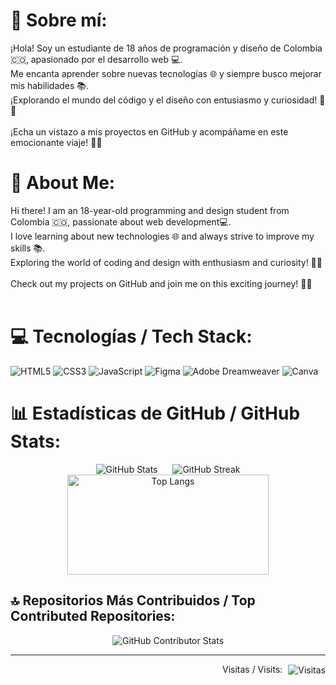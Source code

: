 # 💫 Sobre mí:
¡Hola! Soy un estudiante de 18 años de programación y diseño de Colombia 🇨🇴, apasionado por el desarrollo web 💻. <br>
Me encanta aprender sobre nuevas tecnologías 🌐 y siempre busco mejorar mis habilidades 📚. <br>¡Explorando el mundo del código y el diseño con entusiasmo y curiosidad! 🚀✨<br><br>¡Echa un vistazo a mis proyectos en GitHub y acompáñame en este emocionante viaje! 👨‍💻<br>

# 💫 About Me:
Hi there! I am an 18-year-old programming and design student from Colombia 🇨🇴, passionate about web development💻. <br>
I love learning about new technologies 🌐 and always strive to improve my skills 📚. <br>Exploring the world of coding and design with enthusiasm and curiosity! 🚀✨<br><br>Check out my projects on GitHub and join me on this exciting journey! 👨‍💻<br><br>

# 💻 Tecnologías / Tech Stack:
![HTML5](https://img.shields.io/badge/html5-%23E34F26.svg?style=flat&logo=html5&logoColor=white&labelColor=2c3e50&logoWidth=20&labelPadding=5)
![CSS3](https://img.shields.io/badge/css3-%231572B6.svg?style=flat&logo=css3&logoColor=white&labelColor=2c3e50&logoWidth=20&labelPadding=5)
![JavaScript](https://img.shields.io/badge/javascript-%23323330.svg?style=flat&logo=javascript&logoColor=%23F7DF1E&labelColor=2c3e50&logoWidth=20&labelPadding=5)
![Figma](https://img.shields.io/badge/figma-%23F24E1E.svg?style=flat&logo=figma&logoColor=white&labelColor=2c3e50&logoWidth=20&labelPadding=5)
![Adobe Dreamweaver](https://img.shields.io/badge/Adobe%20Dreamweaver-FF61F6.svg?style=flat&logo=Adobe%20Dreamweaver&logoColor=white&labelColor=2c3e50&logoWidth=20&labelPadding=5)
![Canva](https://img.shields.io/badge/Canva-%2300C4CC.svg?style=flat&logo=Canva&logoColor=white&labelColor=2c3e50&logoWidth=20&labelPadding=5)

# 📊 Estadísticas de GitHub / GitHub Stats:
<div align="center">
  <img src="https://github-readme-stats.vercel.app/api?username=Wilfram&theme=vue-dark&hide_border=false&include_all_commits=false&count_private=false" alt="GitHub Stats" style="margin-right: 20px;">
  <img src="https://github-readme-streak-stats.herokuapp.com/?user=Wilfram&theme=vue-dark&hide_border=false" alt="GitHub Streak">
</div>
<div align="center">
  <img src="https://github-readme-stats.vercel.app/api/top-langs/?username=Wilfram&theme=vue-dark&hide_border=false&include_all_commits=false&count_private=false&layout=compact&langs_count=6" alt="Top Langs" style="width: 80%; height: 160px">
</div>

## 🔝 Repositorios Más Contribuidos / Top Contributed Repositories:
<div align="center">
  <img src="https://github-contributor-stats.vercel.app/api?username=Wilfram&limit=5&theme=vue-dark&combine_all_yearly_contributions=true" alt="GitHub Contributor Stats">
</div>
<hr>
<div align="right">
    <div>
        <span style="margin-right: 5px;">Visitas / Visits:</span>
            <img src="https://visitcount.itsvg.in/api?id=Wilfram&icon=2&color=8" alt="Visitas" style="vertical-align: middle;">
    </div>
</div>

<!-- Proudly created with GPRM ( https://gprm.itsvg.in ) and edited by Wil -->
